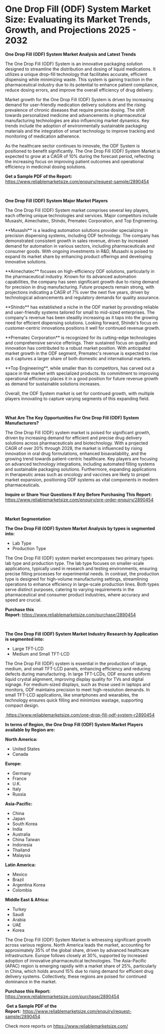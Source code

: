<p><h1>One Drop Fill (ODF) System Market Size: Evaluating its Market Trends, Growth, and Projections 2025 - 2032</h1></p><p><strong>One Drop Fill (ODF) System Market Analysis and Latest Trends</strong></p>
<p><p>The One Drop Fill (ODF) System is an innovative packaging solution designed to streamline the distribution and dosing of liquid medications. It utilizes a unique drop-fill technology that facilitates accurate, efficient dispensing while minimizing waste. This system is gaining traction in the pharmaceutical industry due to its potential to enhance patient compliance, reduce dosing errors, and improve the overall efficiency of drug delivery.</p><p>Market growth for the One Drop Fill (ODF) System is driven by increasing demand for user-friendly medication delivery solutions and the rising prevalence of chronic diseases that require precise dosing. The shift towards personalized medicine and advancements in pharmaceutical manufacturing technologies are also influencing market dynamics. Key trends include the adoption of environmentally sustainable packaging materials and the integration of smart technology to improve tracking and monitoring of medication adherence.</p><p>As the healthcare sector continues to innovate, the ODF System is positioned to benefit significantly. The One Drop Fill (ODF) System Market is expected to grow at a CAGR of 10% during the forecast period, reflecting the increasing focus on improving patient outcomes and operational efficiency in medicinal dosing solutions.</p></p>
<p><strong>Get a Sample PDF of the Report:&nbsp;</strong> <a href="https://www.reliablemarketsize.com/enquiry/request-sample/2890454?utm_campaign=3503&utm_medium=2&utm_source=Github&utm_content=ia&utm_term=14032025&utm_id=one-drop-fill-odf-system">https://www.reliablemarketsize.com/enquiry/request-sample/2890454</a></p>
<p>&nbsp;</p>
<p><strong>One Drop Fill (ODF) System Major Market Players</strong></p>
<p><p>The One Drop Fill (ODF) System market comprises several key players, each offering unique technologies and services. Major competitors include Musashi, Aimechatec, Shindo, Prematec Corporation, and Top Engineering. </p><p>**Musashi** is a leading automation solutions provider specializing in precision dispensing systems, including ODF technology. The company has demonstrated consistent growth in sales revenue, driven by increased demand for automation in various sectors, including pharmaceuticals and consumer goods. With ongoing investments in R&D, Musashi is poised to expand its market share by enhancing product offerings and developing innovative solutions.</p><p>**Aimechatec** focuses on high-efficiency ODF solutions, particularly in the pharmaceutical industry. Known for its advanced automation capabilities, the company has seen significant growth due to rising demand for precision in drug manufacturing. Future prospects remain strong, with projections indicating a CAGR of 7% over the next five years, driven by technological advancements and regulatory demands for quality assurance.</p><p>**Shindo** has established a niche in the ODF market by providing reliable and user-friendly systems tailored for small to mid-sized enterprises. The company's revenue has been steadily increasing as it taps into the growing need for efficient dispensing solutions. Looking forward, Shindo's focus on customer-centric innovations positions it well for continued revenue growth.</p><p>**Prematec Corporation** is recognized for its cutting-edge technologies and comprehensive service offerings. Their sustained focus on quality and innovation has contributed to a robust market position. With anticipated market growth in the ODF segment, Prematec's revenue is expected to rise as it captures a larger share of both domestic and international markets.</p><p>**Top Engineering**, while smaller than its competitors, has carved out a space in the market with specialized products. Its commitment to improving operational efficiency places it in a good position for future revenue growth as demand for sustainable solutions increases.</p><p>Overall, the ODF System market is set for continued growth, with multiple players innovating to capture varying segments of this expanding field.</p></p>
<p>&nbsp;</p>
<p><strong>What Are The Key Opportunities For One Drop Fill (ODF) System Manufacturers?</strong></p>
<p><p>The One Drop Fill (ODF) system market is poised for significant growth, driven by increasing demand for efficient and precise drug delivery solutions across pharmaceuticals and biotechnology. With a projected CAGR of over 20% through 2028, the market is influenced by rising innovation in oral drug formulations, enhanced bioavailability, and the growing trend towards patient-centric healthcare. Key players are focusing on advanced technology integrations, including automated filling systems and sustainable packaging solutions. Furthermore, expanding applications in therapeutic areas such as oncology and vaccines are likely to propel market expansion, positioning ODF systems as vital components in modern pharmaceuticals.</p></p>
<p><strong>Inquire or Share Your Questions If Any Before Purchasing This Report:</strong> <a href="https://www.reliablemarketsize.com/enquiry/pre-order-enquiry/2890454?utm_campaign=3503&utm_medium=2&utm_source=Github&utm_content=ia&utm_term=14032025&utm_id=one-drop-fill-odf-system">https://www.reliablemarketsize.com/enquiry/pre-order-enquiry/2890454</a></p>
<p>&nbsp;</p>
<p><strong>Market Segmentation</strong></p>
<p><strong>The One Drop Fill (ODF) System Market Analysis by types is segmented into:</strong></p>
<p><ul><li>Lab Type</li><li>Production Type</li></ul></p>
<p><p>The One Drop Fill (ODF) system market encompasses two primary types: lab type and production type. The lab type focuses on smaller-scale applications, typically used in research and testing environments, ensuring precise filling processes for experimental needs. In contrast, the production type is designed for high-volume manufacturing settings, streamlining operations to enhance efficiency in large-scale production lines. Both types serve distinct purposes, catering to varying requirements in the pharmaceutical and consumer product industries, where accuracy and speed are crucial.</p></p>
<p><strong>Purchase this Report:&nbsp;</strong><a href="https://www.reliablemarketsize.com/purchase/2890454?utm_campaign=3503&utm_medium=2&utm_source=Github&utm_content=ia&utm_term=14032025&utm_id=one-drop-fill-odf-system">https://www.reliablemarketsize.com/purchase/2890454</a></p>
<p>&nbsp;</p>
<p><strong>The One Drop Fill (ODF) System Market Industry Research by Application is segmented into:</strong></p>
<p><ul><li>Large TFT-LCD</li><li>Medium and Small TFT-LCD</li></ul></p>
<p><p>The One Drop Fill (ODF) system is essential in the production of large, medium, and small TFT-LCD panels, enhancing efficiency and reducing defects during manufacturing. In large TFT-LCDs, ODF ensures uniform liquid crystal alignment, improving display quality for TVs and digital signage. For medium-sized displays, such as those used in laptops and monitors, ODF maintains precision to meet high-resolution demands. In small TFT-LCD applications, like smartphones and wearables, the technology ensures quick filling and minimizes wastage, supporting compact design.</p></p>
<p><a href="https://www.reliablemarketsize.com/one-drop-fill-odf-system-r2890454?utm_campaign=3503&utm_medium=2&utm_source=Github&utm_content=ia&utm_term=14032025&utm_id=one-drop-fill-odf-system">&nbsp;https://www.reliablemarketsize.com/one-drop-fill-odf-system-r2890454</a></p>
<p><strong>In terms of Region, the One Drop Fill (ODF) System Market Players available by Region are:</strong></p>
<p>
    <p> <strong> North America: </strong>
        <ul>
            <li>United States</li>
            <li>Canada</li>
        </ul>
        </p> 
    <p> <strong> Europe: </strong>
        <ul>
            <li>Germany</li>
            <li>France</li>
            <li>U.K.</li>
            <li>Italy</li>
            <li>Russia</li>
        </ul>
        </p> 
    <p> <strong> Asia-Pacific: </strong>
        <ul>
            <li>China</li>
            <li>Japan</li>
            <li>South Korea</li>
            <li>India</li>
            <li>Australia</li>
            <li>China Taiwan</li>
            <li>Indonesia</li>
            <li>Thailand</li>
            <li>Malaysia</li>
        </ul>
        </p> 
    <p> <strong> Latin America: </strong>
        <ul>
            <li>Mexico</li>
            <li>Brazil</li>
            <li>Argentina Korea</li>
            <li>Colombia</li>
        </ul>
        </p> 
    <p> <strong> Middle East & Africa: </strong>
        <ul>
            <li>Turkey</li>
            <li>Saudi</li>
            <li>Arabia</li>
            <li>UAE</li>
            <li>Korea</li>
        </ul>
    </p>
    </p>
<p><p>The One Drop Fill (ODF) System Market is witnessing significant growth across various regions. North America leads the market, accounting for approximately 35% of the global share, driven by advanced healthcare infrastructure. Europe follows closely at 30%, supported by increased adoption of innovative pharmaceutical technologies. The Asia-Pacific (APAC) region is emerging rapidly with a market share of 25%, particularly in China, which holds around 15% due to rising demand for efficient drug delivery systems. Collectively, these regions are poised for continued dominance in the market.</p></p>
<p><strong>Purchase this Report: </strong><a href="https://www.reliablemarketsize.com/purchase/2890454?utm_campaign=3503&utm_medium=2&utm_source=Github&utm_content=ia&utm_term=14032025&utm_id=one-drop-fill-odf-system">https://www.reliablemarketsize.com/purchase/2890454</a></p>
<p>&nbsp;<strong>Get a Sample PDF of the Report:&nbsp;&nbsp;</strong><a href="https://www.reliablemarketsize.com/enquiry/request-sample/2890454?utm_campaign=3503&utm_medium=2&utm_source=Github&utm_content=ia&utm_term=14032025&utm_id=one-drop-fill-odf-system">https://www.reliablemarketsize.com/enquiry/request-sample/2890454</a></p>
<p><strong></strong></p>
<p>Check more reports on <a href="https://www.reliablemarketsize.com/?utm_campaign=3503&utm_medium=2&utm_source=Github&utm_content=ia&utm_term=14032025&utm_id=one-drop-fill-odf-system">https://www.reliablemarketsize.com/</a></p>